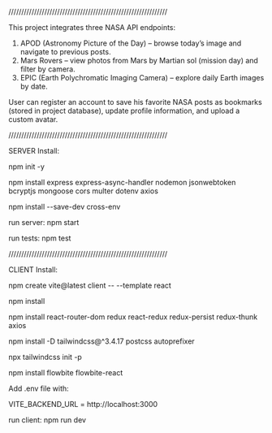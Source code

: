 //////////////////////////////////////////////////////////////

This project integrates three NASA API endpoints:

1) APOD (Astronomy Picture of the Day) – browse today’s image and navigate to previous posts.
2) Mars Rovers – view photos from Mars by Martian sol (mission day) and filter by camera.
3) EPIC (Earth Polychromatic Imaging Camera) – explore daily Earth images by date.

User can register an account to save his favorite NASA posts as bookmarks (stored in project database), 
update profile information, and upload a custom avatar.

//////////////////////////////////////////////////////////////

SERVER Install:

npm init -y

npm install express express-async-handler nodemon jsonwebtoken bcryptjs mongoose cors multer dotenv axios

npm install --save-dev cross-env


run server: npm start

run tests: npm test

//////////////////////////////////////////////////////////////

CLIENT Install:

npm create vite@latest client -- --template react 

npm install

npm install react-router-dom redux react-redux redux-persist redux-thunk axios

npm install -D tailwindcss@^3.4.17 postcss autoprefixer

npx tailwindcss init -p

npm install flowbite flowbite-react

Add .env file with:

VITE_BACKEND_URL = http://localhost:3000


run client: npm run dev
